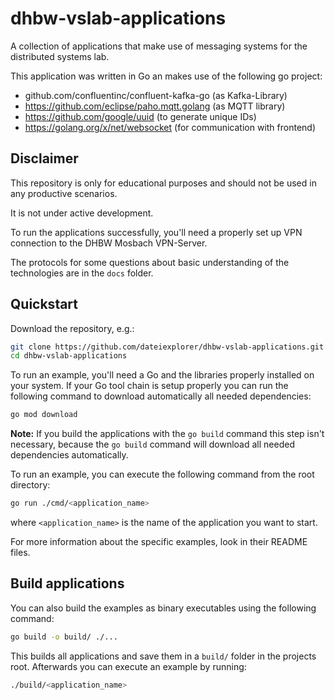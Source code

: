 # dhbw-vslab-applications

A collection of applications that make use of messaging systems for the
distributed systems lab.

This application was written in Go an makes use of the following go project:
- github.com/confluentinc/confluent-kafka-go (as Kafka-Library)
- https://github.com/eclipse/paho.mqtt.golang (as MQTT library)
- https://github.com/google/uuid (to generate unique IDs)
- https://golang.org/x/net/websocket (for communication with frontend)

## Disclaimer

This repository is only for educational purposes and should not be used in any
productive scenarios.

It is not under active development.

To run the applications successfully, you'll need a properly set up VPN
connection to the DHBW Mosbach VPN-Server.

The protocols for some questions about basic understanding of the technologies
are in the `docs` folder.

## Quickstart

Download the repository, e.g.:

```sh
git clone https://github.com/dateiexplorer/dhbw-vslab-applications.git
cd dhbw-vslab-applications
```

To run an example, you'll need a Go and the libraries properly installed on
your system. If your Go tool chain is setup properly you can run the following
command to download automatically all needed dependencies:

```sh
go mod download
```

**Note:** If you build the applications with the `go build` command this
step isn't necessary, because the `go build` command will download all needed
dependencies automatically.

To run an example, you can execute the following command from the root
directory:

```sh
go run ./cmd/<application_name>
```

where `<application_name>` is the name of the application you want to start.

For more information about the specific examples, look in their README files.

## Build applications

You can also build the examples as binary executables using the following
command:

```sh
go build -o build/ ./...
```

This builds all applications and save them in a `build/` folder in the projects
root. Afterwards you can execute an example by running:

```sh
./build/<application_name>
```
